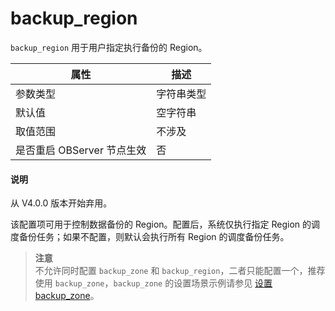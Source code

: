 backup_region 
==================================

`backup_region` 用于用户指定执行备份的 Region。


|      **属性**      | **描述** |
|------------------|--------|
| 参数类型             | 字符串类型  |
| 默认值              | 空字符串   |
| 取值范围             | 不涉及    |
| 是否重启 OBServer 节点生效 | 否      |

<main id="notice" type='explain'>
  <h4>说明</h4>
  <p>从 V4.0.0 版本开始弃用。</p>
</main>


该配置项可用于控制数据备份的 Region。配置后，系统仅执行指定 Region 的调度备份任务；如果不配置，则默认会执行所有 Region 的调度备份任务。
> **注意**<br>
> 不允许同时配置 `backup_zone` 和 `backup_region`，二者只能配置一个，推荐使用 `backup_zone`，`backup_zone` 的设置场景示例请参见 [设置 backup_zone](../../../9.high-data-availability/2.backup-and-restoration-management-1/7.routine-maintenance-1/3.set-backup_zone-1.md)。
